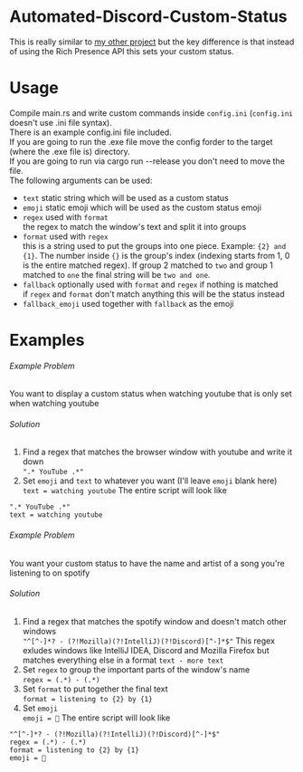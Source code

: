 # Automated-Discord-Custom-Status
This is really similar to [my other project](https://github.com/justinas2314/AutomatedDiscordRichPresence) 
but the key difference is that instead of using the Rich Presence API this sets your custom status.
# Usage
Compile main.rs and write custom commands inside `config.ini` (`config.ini` doesn't use .ini file syntax).  
There is an example config.ini file included.  
If you are going to run the .exe file move the config forder to the target (where the .exe file is) directory.  
If you are going to run via cargo run --release you don't need to move the file.  
The following arguments can be used:
* `text` static string which will be used as a custom status
* `emoji` static emoji which will be used as the custom status emoji
* `regex` used with `format`  
the regex to match the window's text and split it into groups
* `format` used with `regex`  
this is a string used to put the groups into one piece. Example: `{2} and {1}`. The number inside `{}` is the group's index (indexing starts from 1, 0 is the entire matched regex). If group 2 matched to `two` and group 1 matched to `one` the final string will be `two and one`.
* `fallback` optionally used with `format` and `regex` if nothing is matched  
if `regex` and `format` don't match anything this will be the status instead
* `fallback_emoji` used together with `fallback` as the emoji  
# Examples
###### Example Problem
You want to display a custom status when watching youtube that is only set when watching youtube
###### Solution
1. Find a regex that matches the browser window with youtube and write it down  
`".* YouTube .*"`  
2. Set `emoji` and `text` to whatever you want (I'll leave `emoji` blank here)  
`text = watching youtube`
The entire script will look like  
```
".* YouTube .*"
text = watching youtube
```
###### Example Problem
You want your custom status to have the name and artist of a song you're listening to on spotify
###### Solution
1. Find a regex that matches the spotify window and doesn't match other windows   
`"^[^-]*? - (?!Mozilla)(?!IntelliJ)(?!Discord)[^-]*$"`
This regex exludes windows like IntelliJ IDEA, Discord and Mozilla Firefox but matches everything else in a format `text - more text`
2. Set `regex` to group the important parts of the window's name  
`regex = (.*) - (.*)`
3. Set `format` to put together the final text  
`format = listening to {2} by {1}`
4. Set `emoji`  
`emoji = 🎵`
The entire script will look like
```
"^[^-]*? - (?!Mozilla)(?!IntelliJ)(?!Discord)[^-]*$"
regex = (.*) - (.*)
format = listening to {2} by {1}
emoji = 🎵
```
